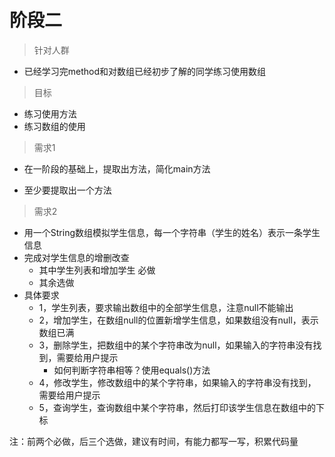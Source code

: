 # 阶段二

> 针对人群

- 已经学习完method和对数组已经初步了解的同学练习使用数组

> 目标

- 练习使用方法
- 练习数组的使用

> 需求1

- 在一阶段的基础上，提取出方法，简化main方法

- 至少要提取出一个方法

  

> 需求2    

- 用一个String数组模拟学生信息，每一个字符串（学生的姓名）表示一条学生信息
- 完成对学生信息的增删改查
  - 其中学生列表和增加学生 必做
  - 其余选做
- 具体要求
  - 1，学生列表，要求输出数组中的全部学生信息，注意null不能输出
  - 2，增加学生，在数组null的位置新增学生信息，如果数组没有null，表示数组已满
  - 3，删除学生，把数组中的某个字符串改为null，如果输入的字符串没有找到，需要给用户提示
    - 如何判断字符串相等？使用equals()方法
  - 4，修改学生，修改数组中的某个字符串，如果输入的字符串没有找到，需要给用户提示
  - 5，查询学生，查询数组中某个字符串，然后打印该学生信息在数组中的下标

注：前两个必做，后三个选做，建议有时间，有能力都写一写，积累代码量

